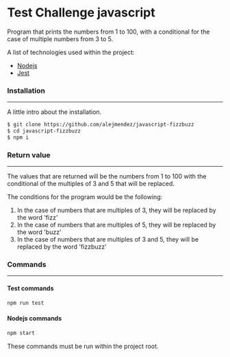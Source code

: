 # Test Challenge javascript

Program that prints the numbers from 1 to 100, with a conditional for the case of multiple numbers from 3 to 5.

A list of technologies used within the project:
* [Nodejs](https://nodejs.org/)
* [Jest](https://jestjs.io/)


### Installation
***
A little intro about the installation. 
```sh
$ git clone https://github.com/alejmendez/javascript-fizzbuzz
$ cd javascript-fizzbuzz
$ npm i
```

### Return value
***
The values ​​that are returned will be the numbers from 1 to 100 with the conditional of the multiples of 3 and 5 that will be replaced.

The conditions for the program would be the following:
1. In the case of numbers that are multiples of 3, they will be replaced by the word 'fizz'
2. In the case of numbers that are multiples of 5, they will be replaced by the word 'buzz'
3. In the case of numbers that are multiples of 3 and 5, they will be replaced by the word 'fizzbuzz'

### Commands
***

#### Test commands
```sh
npm run test
```

#### Nodejs commands
```sh
npm start
```

These commands must be run within the project root.
